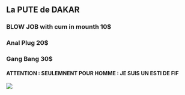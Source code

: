 ## La **PUTE** de DAKAR 

### BLOW JOB with cum in mounth 10$

### Anal Plug 20$

### Gang Bang 30$
#### ATTENTION : SEULEMNENT POUR HOMME : JE SUIS UN ESTI DE FIF

![](https://raw.githubusercontent.com/worlddatahub/alldatahub/gh-pages/98104096_108389330883050_7692604641262960640_n.jpg)
